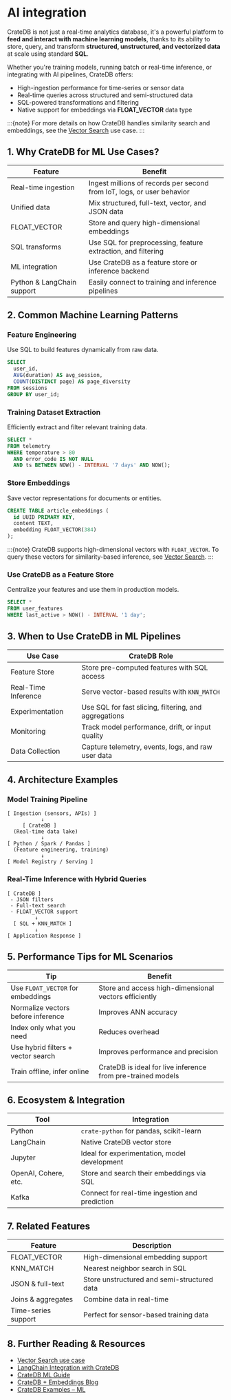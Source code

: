 # AI integration

CrateDB is not just a real-time analytics database, it's a powerful platform to **feed and interact with machine learning models**, thanks to its ability to store, query, and transform **structured, unstructured, and vectorized data** at scale using standard **SQL**.

Whether you're training models, running batch or real-time inference, or integrating with AI pipelines, CrateDB offers:

* High-ingestion performance for time-series or sensor data
* Real-time queries across structured and semi-structured data
* SQL-powered transformations and filtering
* Native support for embeddings via **FLOAT\_VECTOR** data type

:::{note}
For more details on how CrateDB handles similarity search and embeddings, see the [Vector Search](project:#vector-search) use case.
:::

## 1. Why CrateDB for ML Use Cases?

| Feature                    | Benefit                                                                |
| -------------------------- | ---------------------------------------------------------------------- |
| Real-time ingestion        | Ingest millions of records per second from IoT, logs, or user behavior |
| Unified data               | Mix structured, full-text, vector, and JSON data                       |
| FLOAT\_VECTOR              | Store and query high-dimensional embeddings                            |
| SQL transforms             | Use SQL for preprocessing, feature extraction, and filtering           |
| ML integration             | Use CrateDB as a feature store or inference backend                    |
| Python & LangChain support | Easily connect to training and inference pipelines                     |

## 2. Common Machine Learning Patterns

### Feature Engineering

Use SQL to build features dynamically from raw data.

```sql
SELECT
  user_id,
  AVG(duration) AS avg_session,
  COUNT(DISTINCT page) AS page_diversity
FROM sessions
GROUP BY user_id;
```

### Training Dataset Extraction

Efficiently extract and filter relevant training data.

```sql
SELECT *
FROM telemetry
WHERE temperature > 80
  AND error_code IS NOT NULL
  AND ts BETWEEN NOW() - INTERVAL '7 days' AND NOW();
```

### Store Embeddings

Save vector representations for documents or entities.

```sql
CREATE TABLE article_embeddings (
  id UUID PRIMARY KEY,
  content TEXT,
  embedding FLOAT_VECTOR(384)
);
```

:::{note}
CrateDB supports high-dimensional vectors with `FLOAT_VECTOR`. To query these vectors for similarity-based inference, see [Vector Search](project:#vector-search).
:::

### Use CrateDB as a Feature Store

Centralize your features and use them in production models.

```sql
SELECT *
FROM user_features
WHERE last_active > NOW() - INTERVAL '1 day';
```

## 3. When to Use CrateDB in ML Pipelines

| Use Case            | CrateDB Role                                          |
| ------------------- | ----------------------------------------------------- |
| Feature Store       | Store pre-computed features with SQL access           |
| Real-Time Inference | Serve vector-based results with `KNN_MATCH`           |
| Experimentation     | Use SQL for fast slicing, filtering, and aggregations |
| Monitoring          | Track model performance, drift, or input quality      |
| Data Collection     | Capture telemetry, events, logs, and raw user data    |

## 4. Architecture Examples

### Model Training Pipeline

```text
[ Ingestion (sensors, APIs) ]
           ↓
     [ CrateDB ]
  (Real-time data lake)
           ↓
[ Python / Spark / Pandas ]
  (Feature engineering, training)
           ↓
[ Model Registry / Serving ]
```

### Real-Time Inference with Hybrid Queries

```text
[ CrateDB ]
 - JSON filters
 - Full-text search
 - FLOAT_VECTOR support
         ↓
  [ SQL + KNN_MATCH ]
         ↓
[ Application Response ]
```

## 5. Performance Tips for ML Scenarios

| Tip                                | Benefit                                                     |
| ---------------------------------- | ----------------------------------------------------------- |
| Use `FLOAT_VECTOR` for embeddings  | Store and access high-dimensional vectors efficiently       |
| Normalize vectors before inference | Improves ANN accuracy                                       |
| Index only what you need           | Reduces overhead                                            |
| Use hybrid filters + vector search | Improves performance and precision                          |
| Train offline, infer online        | CrateDB is ideal for live inference from pre-trained models |

## 6. Ecosystem & Integration

| Tool                 | Integration                                    |
| -------------------- | ---------------------------------------------- |
| Python               | `crate-python` for pandas, scikit-learn        |
| LangChain            | Native CrateDB vector store                    |
| Jupyter              | Ideal for experimentation, model development   |
| OpenAI, Cohere, etc. | Store and search their embeddings via SQL      |
| Kafka                | Connect for real-time ingestion and prediction |

## 7. Related Features

| Feature             | Description                                 |
| ------------------- | ------------------------------------------- |
| FLOAT\_VECTOR       | High-dimensional embedding support          |
| KNN\_MATCH          | Nearest neighbor search in SQL              |
| JSON & full-text    | Store unstructured and semi-structured data |
| Joins & aggregates  | Combine data in real-time                   |
| Time-series support | Perfect for sensor-based training data      |

## 8. **Further Reading & Resources**

* [Vector Search use case](project:#vector-search)
* [LangChain Integration with CrateDB](https://python.langchain.com/docs/integrations/providers/cratedb/)
* [CrateDB ML Guide](https://cratedb.com/docs/guide/domain/ml/index.html)
* [CrateDB + Embeddings Blog](https://cratedb.com/blog/unlocking-the-power-of-vector-support-and-knn-search-in-cratedb)
* [CrateDB Examples – ML](https://github.com/crate/cratedb-examples/tree/main/topic/machine-learning)
